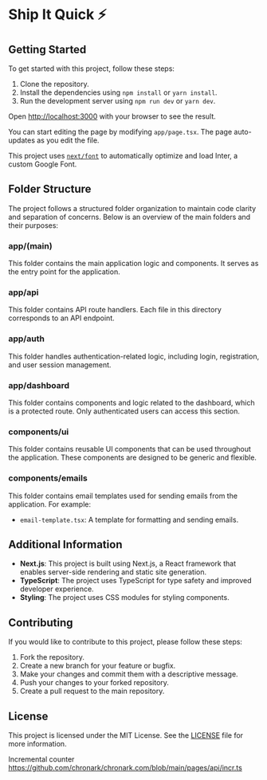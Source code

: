 # Ship It Quick ⚡️

## Getting Started

To get started with this project, follow these steps:

1. Clone the repository.
2. Install the dependencies using `npm install` or `yarn install`.
3. Run the development server using `npm run dev` or `yarn dev`.

Open [http://localhost:3000](http://localhost:3000) with your browser to see the result.

You can start editing the page by modifying `app/page.tsx`. The page auto-updates as you edit the file.

This project uses [`next/font`](https://nextjs.org/docs/basic-features/font-optimization) to automatically optimize and load Inter, a custom Google Font.

## Folder Structure

The project follows a structured folder organization to maintain code clarity and separation of concerns. Below is an overview of the main folders and their purposes:

### app/(main)

This folder contains the main application logic and components. It serves as the entry point for the application.

### app/api

This folder contains API route handlers. Each file in this directory corresponds to an API endpoint.

### app/auth

This folder handles authentication-related logic, including login, registration, and user session management.

### app/dashboard

This folder contains components and logic related to the dashboard, which is a protected route. Only authenticated users can access this section.

### components/ui

This folder contains reusable UI components that can be used throughout the application. These components are designed to be generic and flexible.

### components/emails

This folder contains email templates used for sending emails from the application. For example:

- `email-template.tsx`: A template for formatting and sending emails.

## Additional Information

- **Next.js**: This project is built using Next.js, a React framework that enables server-side rendering and static site generation.
- **TypeScript**: The project uses TypeScript for type safety and improved developer experience.
- **Styling**: The project uses CSS modules for styling components.

## Contributing

If you would like to contribute to this project, please follow these steps:

1. Fork the repository.
2. Create a new branch for your feature or bugfix.
3. Make your changes and commit them with a descriptive message.
4. Push your changes to your forked repository.
5. Create a pull request to the main repository.

## License

This project is licensed under the MIT License. See the [LICENSE](LICENSE) file for more information.

Incremental counter
https://github.com/chronark/chronark.com/blob/main/pages/api/incr.ts
